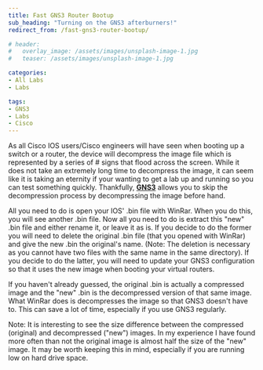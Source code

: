```yaml
---
title: Fast GNS3 Router Bootup
sub_heading: "Turning on the GNS3 afterburners!"
redirect_from: /fast-gns3-router-bootup/

# header:
#   overlay_image: /assets/images/unsplash-image-1.jpg
#   teaser: /assets/images/unsplash-image-1.jpg

categories:
- All Labs
- Labs

tags:
- GNS3
- Labs
- Cisco
---
```

As all Cisco IOS users/Cisco engineers will have seen when booting up a switch or a router, the device will decompress the image file which is represented by a series of # signs that flood across the screen. While it does not take an extremely long time to decompress the image, it can seem like it is taking an eternity if your wanting to get a lab up and running so you can test something quickly. Thankfully, [**GNS3**](/tags/#GNS3) allows you to skip the decompression process by decompressing the image before hand.

All you need to do is open your IOS' .bin file with WinRar. When you do this, you will see another .bin file. Now all you need to do is extract this "new" .bin file and either rename it, or leave it as is. If you decide to do the former you will need to delete the original .bin file (that you opened with WinRar) and give the new .bin the original's name. (Note: The deletion is necessary as you cannot have two files with the same name in the same directory). If you decide to do the latter, you will need to update your GNS3 configuration so that it uses the new image when booting your virtual routers.

If you haven't already guessed, the original .bin is actually a compressed image and the "new" .bin is the decompressed version of that same image. What WinRar does is decompresses the image so that GNS3 doesn't have to. This can save a lot of time, especially if you use GNS3 regularly.

Note: It is interesting to see the size difference between the compressed (original) and decompressed ("new") images. In my experience I have found more often than not the original image is almost half the size of the "new" image. It may be worth keeping this in mind, especially if you are running low on hard drive space.